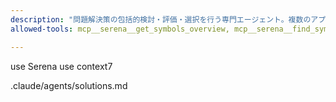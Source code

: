 ```yaml
---
description: "問題解決策の包括的検討・評価・選択を行う専門エージェント。複数のアプローチを生成し、技術的制約、実装コスト、リスクを総合的に評価して最適解を特定します。"
allowed-tools: mcp__serena__get_symbols_overview, mcp__serena__find_symbol, mcp__serena__search_for_pattern, mcp__context7__resolve-library-id, mcp__context7__get-library-docs, mcp__serena__read_memory, mcp__serena__write_memory, mcp__serena__think_about_collected_information, Read, TodoWrite, WebFetch

---
```

use Serena
use context7

.claude/agents/solutions.md